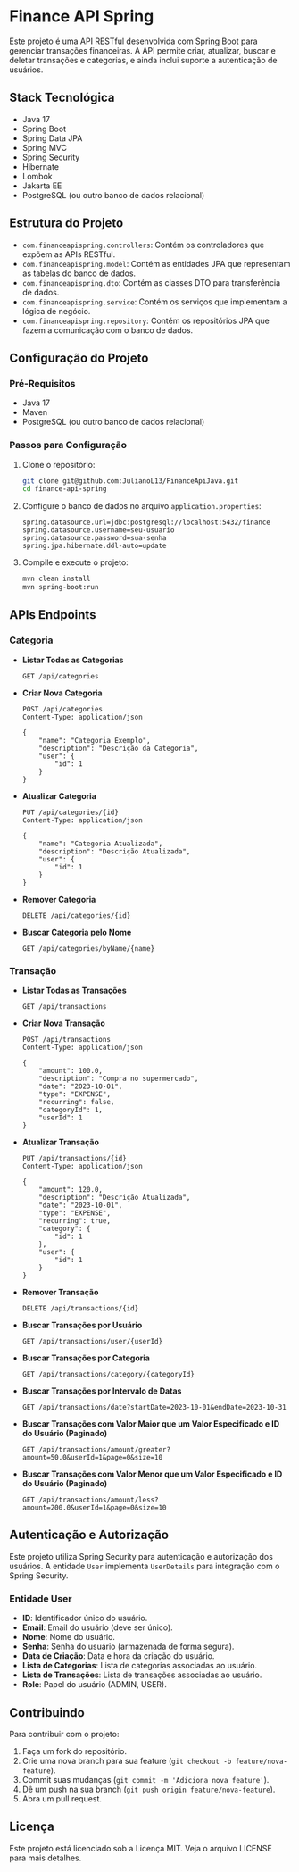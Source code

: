 # Finance API Spring

Este projeto é uma API RESTful desenvolvida com Spring Boot para gerenciar transações financeiras. A API permite criar, atualizar, buscar e deletar transações e categorias, e ainda inclui suporte a autenticação de usuários.

## Stack Tecnológica

- Java 17
- Spring Boot
- Spring Data JPA
- Spring MVC
- Spring Security
- Hibernate
- Lombok
- Jakarta EE
- PostgreSQL (ou outro banco de dados relacional)

## Estrutura do Projeto

- `com.financeapispring.controllers`: Contém os controladores que expõem as APIs RESTful.
- `com.financeapispring.model`: Contém as entidades JPA que representam as tabelas do banco de dados.
- `com.financeapispring.dto`: Contém as classes DTO para transferência de dados.
- `com.financeapispring.service`: Contém os serviços que implementam a lógica de negócio.
- `com.financeapispring.repository`: Contém os repositórios JPA que fazem a comunicação com o banco de dados.

## Configuração do Projeto

### Pré-Requisitos

- Java 17
- Maven
- PostgreSQL (ou outro banco de dados relacional)

### Passos para Configuração

1. Clone o repositório:
    ```sh
    git clone git@github.com:JulianoL13/FinanceApiJava.git
    cd finance-api-spring
    ```

2. Configure o banco de dados no arquivo `application.properties`:
    ```properties
    spring.datasource.url=jdbc:postgresql://localhost:5432/finance
    spring.datasource.username=seu-usuario
    spring.datasource.password=sua-senha
    spring.jpa.hibernate.ddl-auto=update
    ```

3. Compile e execute o projeto:
    ```sh
    mvn clean install
    mvn spring-boot:run
    ```

## APIs Endpoints

### Categoria

- **Listar Todas as Categorias**
    ```http
    GET /api/categories
    ```

- **Criar Nova Categoria**
    ```http
    POST /api/categories
    Content-Type: application/json

    {
        "name": "Categoria Exemplo",
        "description": "Descrição da Categoria",
        "user": {
            "id": 1
        }
    }
    ```

- **Atualizar Categoria**
    ```http
    PUT /api/categories/{id}
    Content-Type: application/json

    {
        "name": "Categoria Atualizada",
        "description": "Descrição Atualizada",
        "user": {
            "id": 1
        }
    }
    ```

- **Remover Categoria**
    ```http
    DELETE /api/categories/{id}
    ```

- **Buscar Categoria pelo Nome**
    ```http
    GET /api/categories/byName/{name}
    ```

### Transação

- **Listar Todas as Transações**
    ```http
    GET /api/transactions
    ```

- **Criar Nova Transação**
    ```http
    POST /api/transactions
    Content-Type: application/json

    {
        "amount": 100.0,
        "description": "Compra no supermercado",
        "date": "2023-10-01",
        "type": "EXPENSE",
        "recurring": false,
        "categoryId": 1,
        "userId": 1
    }
    ```

- **Atualizar Transação**
    ```http
    PUT /api/transactions/{id}
    Content-Type: application/json

    {
        "amount": 120.0,
        "description": "Descrição Atualizada",
        "date": "2023-10-01",
        "type": "EXPENSE",
        "recurring": true,
        "category": {
            "id": 1
        },
        "user": {
            "id": 1
        }
    }
    ```

- **Remover Transação**
    ```http
    DELETE /api/transactions/{id}
    ```

- **Buscar Transações por Usuário**
    ```http
    GET /api/transactions/user/{userId}
    ```

- **Buscar Transações por Categoria**
    ```http
    GET /api/transactions/category/{categoryId}
    ```

- **Buscar Transações por Intervalo de Datas**
    ```http
    GET /api/transactions/date?startDate=2023-10-01&endDate=2023-10-31
    ```

- **Buscar Transações com Valor Maior que um Valor Especificado e ID do Usuário (Paginado)**
    ```http
    GET /api/transactions/amount/greater?amount=50.0&userId=1&page=0&size=10
    ```

- **Buscar Transações com Valor Menor que um Valor Especificado e ID do Usuário (Paginado)**
    ```http
    GET /api/transactions/amount/less?amount=200.0&userId=1&page=0&size=10
    ```

## Autenticação e Autorização

Este projeto utiliza Spring Security para autenticação e autorização dos usuários. A entidade `User` implementa `UserDetails` para integração com o Spring Security.

### Entidade User

- **ID**: Identificador único do usuário.
- **Email**: Email do usuário (deve ser único).
- **Nome**: Nome do usuário.
- **Senha**: Senha do usuário (armazenada de forma segura).
- **Data de Criação**: Data e hora da criação do usuário.
- **Lista de Categorias**: Lista de categorias associadas ao usuário.
- **Lista de Transações**: Lista de transações associadas ao usuário.
- **Role**: Papel do usuário (ADMIN, USER).

## Contribuindo

Para contribuir com o projeto:

1. Faça um fork do repositório.
2. Crie uma nova branch para sua feature (`git checkout -b feature/nova-feature`).
3. Commit suas mudanças (`git commit -m 'Adiciona nova feature'`).
4. Dê um push na sua branch (`git push origin feature/nova-feature`).
5. Abra um pull request.

## Licença

Este projeto está licenciado sob a Licença MIT. Veja o arquivo LICENSE para mais detalhes.

